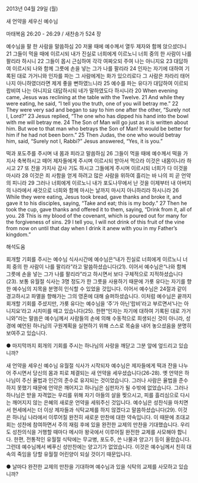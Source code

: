 2013년 04월 29일 (월)

새 언약을 세우신 예수님



마태복음 26:20 - 26:29 / 새찬송가 524 장


예수님을 팔 한 사람을 말씀하심
20 저물 때에 예수께서 열두 제자와 함께 앉으셨더니 21 그들이 먹을 때에 이르시되 내가 진실로 너희에게 이르노니 너희 중의 한 사람이 나를 팔리라 하시니 22 그들이 몹시 근심하여 각각 여짜오되 주여 나는 아니지요 23 대답하여 이르시되 나와 함께 그릇에 손을 넣는 그가 나를 팔리라 24 인자는 자기에 대하여 기록된 대로 가거니와 인자를 파는 그 사람에게는 화가 있으리로다 그 사람은 차라리 태어나지 아니하였더라면 제게 좋을 뻔하였느니라 25 예수를 파는 유다가 대답하여 이르되 랍비여 나는 아니지요 대답하시되 네가 말하였도다 하시니라
20 When evening came, Jesus was reclining at the table with the Twelve. 21 And while they were eating, he said, “I tell you the truth, one of you will betray me.” 22 They were very sad and began to say to him one after the other, “Surely not I, Lord?” 23 Jesus replied, “The one who has dipped his hand into the bowl with me will betray me. 24 The Son of Man will go just as it is written about him. But woe to that man who betrays the Son of Man! It would be better for him if he had not been born.” 25 Then Judas, the one who would betray him, said, “Surely not I, Rabbi?” Jesus answered, “Yes, it is you.”

떡과 포도주를 주시며 내 몸과 피라고 말씀하심
26 그들이 먹을 때에 예수께서 떡을 가지사 축복하시고 떼어 제자들에게 주시며 이르시되 받아서 먹으라 이것은 내몸이니라 하시고 27 또 잔을 가지사 감사 기도 하시고 그들에게 주시며 이르시되 너희가 다 이것을 마시라 28 이것은 죄 사함을 얻게 하려고 많은 사람을 위하여 흘리는 바 나의 피 곧 언약의 피니라 29 그러나 너희에게 이르노니 내가 포도나무에서 난 것을 이제부터 내 아버지의 나라에서 새것으로 너희와 함께 마시는 날까지 마시지 아니하리라 하시니라
26 While they were eating, Jesus took bread, gave thanks and broke it, and gave it to his disciples, saying, “Take and eat; this is my body.” 27 Then he took the cup, gave thanks and offered it to them, saying, “Drink from it, all of you. 28 This is my blood of the covenant, which is poured out for many for the forgiveness of sins. 29 I tell you, I will not drink of this fruit of the vine from now on until that day when I drink it anew with you in my Father’s kingdom.”

해석도움





회개할 기회를 주시는 예수님
식사시간에 예수님은“내가 진실로 너희에게 이르노니 너희 중의 한 사람이 나를 팔리라”라고 말씀하셨습니다(21). 이어서 예수님은“나와 함께 그릇에 손을 넣는 그가 나를 팔리라”라고 하시면서 보다 구체적으로 지적하셨습니다(23). 보통 유월절 식사는 3명 정도가 한 그릇을 사용하기 때문에 가룟 유다는 자기를 향한 예수님의 지목을 분명히 인식할 수 있었을 것입니다. 이어서 예수님은 24절과 같이 경고하시고 파멸을 향해가는 그의 영혼에 대해 슬퍼하셨습니다. 이처럼 예수님은 끝까지 회개할 기회를 주셨지만, 가룟 유다는 예수님을 ‘주’가 아닌‘랍비’라고 부르면서‘나는 아니지요’라고 시치미를 떼고 있습니다(25). 한편“인자는 자기에 대하여 기록된 대로 가거니와”라는 말씀은 예수님께서 사람들의 손에 의해 수동적으로 희생되신 것이 아니라, 성경에 예언된 하나님의 구원계획을 실현하기 위해 스스로 목숨을 내어 놓으셨음을 분명히 보여주고 있습니다.

● 마지막까지 회개의 기회를 주시는 하나님의 사랑을 깨닫고 그분 앞에 엎드리고 있습니까?

새 언약을 세우신 예수님
유월절 식사가 시작되자 예수님은 제자들에게 떡과 잔을 나누어 주시면서 당신의 몸과 피로 체결되는 새 언약을 세우셨습니다(26-28). 옛 언약은 하나님이 주신 율법과 인간의 준수로 유지되는 것이었습니다. 그러나 사람은 율법을 준수하지 못했기 때문에 언약은 깨어지고 하나님은 심판자가 될 수밖에 없었습니다. 그러나 하나님은 받을 자격없는 우리를 위해 자기 아들의 살을 찢으시고, 피를 흘리심으로 다시는 깨어지지 않는 은혜의 새로운 언약을 세워주신 것입니다. 예수님은 성찬식을 마치면서 현세에서는 더 이상 제자들과 식탁교제를 하지 않겠다고 말씀하셨습니다(29). 이것은 하나님 나라에서 이루어질 완전히 새로운 만찬에 대한 약속입니다. 이 때문에 초대교회는 성찬에 참여하면서 주의 재림 후에 있을 완전한 교제의 만찬을 기대했습니다. 우리도 성찬의식을 거행할 때마다 메시아 왕국에서 이루어질 완전한 교제를 사모해야 합니다. 한편, 전통적인 유월절 식탁에는 무교병, 포도주, 쓴 나물과 양고기 등이 올랐습니다. 그런데 예수님께서 베푸신 성만찬에는 양고기가 없었습니다. 이것은 예수님께서 친히 대속의 죽임을 당할 유월절 어린양이 되실 것이기 때문입니다.

● 날마다 완전한 교제의 만찬을 기대하며 예수님과 있을 식탁의 교제를 사모하고 있습니까?